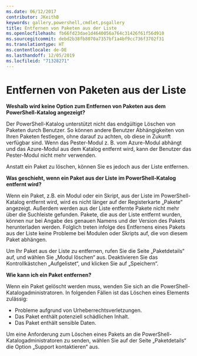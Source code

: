 ```yaml
---
ms.date: 06/12/2017
contributor: JKeithB
keywords: gallery,powershell,cmdlet,psgallery
title: Entfernen von Paketen aus der Liste
ms.openlocfilehash: fb66fd23dae1d4640056a764c31426f61f56d910
ms.sourcegitcommit: debd2b38fb8070a7357bf1a4bf9cc736f3702f31
ms.translationtype: HT
ms.contentlocale: de-DE
ms.lasthandoff: 12/05/2019
ms.locfileid: "71328271"
---
```

# <a name="unlisting-packages"></a>Entfernen von Paketen aus der Liste

**Weshalb wird keine Option zum Entfernen von Paketen aus dem PowerShell-Katalog angezeigt?**

Der PowerShell-Katalog unterstützt nicht das endgültige Löschen von Paketen durch Benutzer.
So können andere Benutzer Abhängigkeiten von Ihren Paketen festlegen, ohne darauf zu achten, ob diese in Zukunft verfügbar sind.
Wenn das Pester-Modul z. B. vom Azure-Modul abhängt und das Azure-Modul aus dem Katalog entfernt wird, kann der Benutzer das Pester-Modul nicht mehr verwenden.

Anstatt ein Paket zu löschen, können Sie es jedoch aus der Liste entfernen.

**Was geschieht, wenn ein Paket aus der Liste im PowerShell-Katalog entfernt wird?**

Wenn ein Paket, z.B. ein Modul oder ein Skript, aus der Liste im PowerShell-Katalog entfernt wird, wird es nicht länger auf der Registerkarte „Pakete“ angezeigt. Außerdem werden aus der Liste entfernte Pakete nicht mehr über die Suchleiste gefunden.
Pakete, die aus der Liste entfernt wurden, können nur bei Angabe des genauen Namens und der Version des Pakets herunterladen werden.
Folglich treten infolge des Entfernens eines Pakets aus der Liste keine Probleme bei Modulen oder Skripts auf, die von diesem Paket abhängen.

Um Ihr Paket aus der Liste zu entfernen, rufen Sie die Seite „Paketdetails“ auf, und wählen Sie „Modul löschen“ aus. Deaktivieren Sie das Kontrollkästchen „Aufgelistet“, und klicken Sie auf „Speichern“.

**Wie kann ich ein Paket entfernen?**

Wenn ein Paket gelöscht werden muss, wenden Sie sich an die PowerShell-Katalogadministratoren.
In folgenden Fällen ist das Löschen eines Elements zulässig:
- Probleme aufgrund von Urheberrechtsverletzungen.
- Das Paket enthält potenziell schädlichen Inhalt.
- Das Paket enthält sensible Daten.

Um eine Anforderung zum Löschen eines Pakets an die PowerShell-Katalogadministratoren zu senden, wählen Sie auf der Seite „Paketdetails“ die Option „Support kontaktieren“ aus.
